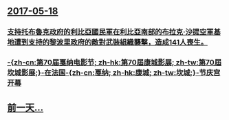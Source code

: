 ## [2017-05-18](/zh/news/2017/05/18/index.md)

### [支持托布魯克政府的利比亞國民軍在利比亞南部的布拉克·沙提空軍基地遭到支持的黎波里政府的敵對武裝組織襲擊，造成141人喪生。 ](/zh/news/2017/05/18/支持托布魯克政府的利比亞國民軍在利比亞南部的布拉克-沙提空軍基地遭到支持的黎波里政府的敵對武裝組織襲擊-造成141人喪生.md)
### [-{zh-cn:第70届戛纳电影节; zh-hk:第70屆康城影展; zh-tw:第70屆坎城影展;}-在法国-{zh-cn:戛纳; zh-hk:康城; zh-tw:坎城;}-节庆宫开幕 ](/zh/news/2017/05/18/zh-cn-第70届戛纳电影节-zh-hk-第70屆康城影展-zh-tw-第70屆坎城影展-在法国-zh.md)
## [前一天...](/zh/news/2017/05/14/index.md)

